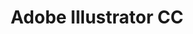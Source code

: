 ---
title: "Adobe Illustrator CC"
level: 3
category: "other-software"
lastUsed: "2016"
relatedUsage:
  - "Vector graphics"
---